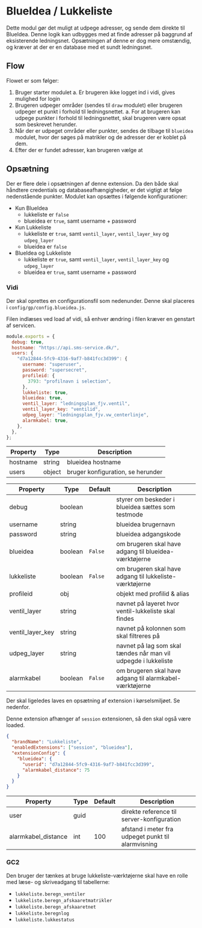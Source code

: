 # BlueIdea / Lukkeliste

Dette modul gør det muligt at udpege adresser, og sende dem direkte til BlueIdea. Denne logik kan udbygges med at finde adresser på baggrund af eksisterende ledningsnet. Opsætningen af denne er dog mere omstændig, og kræver at der er en database med et sundt ledningsnet.

## Flow

Flowet er som følger:

1. Bruger starter modulet
   a. Er brugeren ikke logget ind i vidi, gives mulighed for login
2. Brugeren udpeger områder (sendes til `draw` modulet) eller brugeren udpeger et punkt i forhold til ledningsnettet.
   a. For at brugeren kan udpege punkter i forhold til ledningsnettet, skal brugeren være opsat som beskrevet herunder.
3. Når der er udpeget områder eller punkter, sendes de tilbage til `blueidea` modulet, hvor der søges på matrikler og de adresser der er koblet på dem.
4. Efter der er fundet adresser, kan brugeren vælge at

## Opsætning

Der er flere dele i opsætningen af denne extension. Da den både skal håndtere credentials og databaseafhængigheder, er det vigtigt at følge nedenstående punkter. Modulet kan opsættes i følgende konfigurationer:

- Kun BlueIdea
  - lukkeliste er `false`
  - blueidea er `true`, samt username + password
- Kun Lukkeliste
  - lukkeliste er `true`, samt `ventil_layer`, `ventil_layer_key` og `udpeg_layer`
  - blueidea er `false`
- BlueIdea og Lukkeliste
  - lukkeliste er `true`, samt `ventil_layer`, `ventil_layer_key` og `udpeg_layer`
  - blueidea er `true`, samt username + password

### Vidi

Der skal oprettes en configurationsfil som nedenunder. Denne skal placeres i `config/gp/config.blueidea.js`.

Filen indlæses ved load af vidi, så enhver ændring i filen kræver en genstart af servicen.

```js
module.exports = {
  debug: true,
  hostname: "https://api.sms-service.dk/",
  users: {
    "d7a12844-5fc9-4316-9af7-b841fcc3d399": {
      username: "superuser",
      password: "supersecret",
      profileid: {
        3793: "profilnavn i selection",
      },
      lukkeliste: true,
      blueidea: true,
      ventil_layer: "ledningsplan_fjv.ventil",
      ventil_layer_key: "ventilid",
      udpeg_layer: "ledningsplan_fjv.vw_centerlinje",
      alarmkabel: true,
    },
  },
};
```

| Property | Type   | Description                       |
| -------- | ------ | --------------------------------- |
| hostname | string | blueidea hostname                 |
| users    | object | bruger konfiguration, se herunder |

| Property         | Type    | Default | Description                                                    |
| ---------------- | ------- | ------- | -------------------------------------------------------------- |
| debug            | boolean |         | styrer om beskeder i blueidea sættes som testmode              |
| username         | string  |         | blueidea brugernavn                                            |
| password         | string  |         | blueidea adgangskode                                           |
| blueidea         | boolean | `False` | om brugeren skal have adgang til blueidea-værktøjerne          |
| lukkeliste       | boolean | `False` | om brugeren skal have adgang til lukkeliste-værktøjerne        |
| profileid        | obj     |         | objekt med profilid & alias                                    |
| ventil_layer     | string  |         | navnet på layeret hvor ventil-lukkeliste skal findes           |
| ventil_layer_key | string  |         | navnet på kolonnen som skal filtreres på                       |
| udpeg_layer      | string  |         | navnet på lag som skal tændes når man vil udpegde i lukkeliste |
| alarmkabel       | boolean | `False` | om brugeren skal have adgang til alarmkabel-værktøjerne        |

Der skal ligeledes laves en opsætning af extension i kørselsmiljøet. Se nedenfor.

Denne extension afhænger af `session` extensionen, så den skal også være loaded.

```json
{
  "brandName": "Lukkeliste",
  "enabledExtensions": ["session", "blueidea"],
  "extensionConfig": {
    "blueidea": {
      "userid": "d7a12844-5fc9-4316-9af7-b841fcc3d399",
      "alarmkabel_distance": 75
    }
  }
}
```

| Property            | Type | Default | Description                                        |
| ------------------- | ---- | ------- | -------------------------------------------------- |
| user                | guid |         | direkte reference til server-konfiguration         |
| alarmkabel_distance | int  | 100     | afstand i meter fra udpeget punkt til alarmvisning |

### GC2

Den bruger der tænkes at bruge lukkeliste-værktøjerne skal have en rolle med læse- og skriveadgang til tabellerne:

- `lukkeliste.beregn_ventiler`
- `lukkeliste.beregn_afskaaretmatrikler`
- `lukkeliste.beregn_afskaaretnet`
- `lukkeliste.beregnlog`
- `lukkeliste.lukkestatus`
